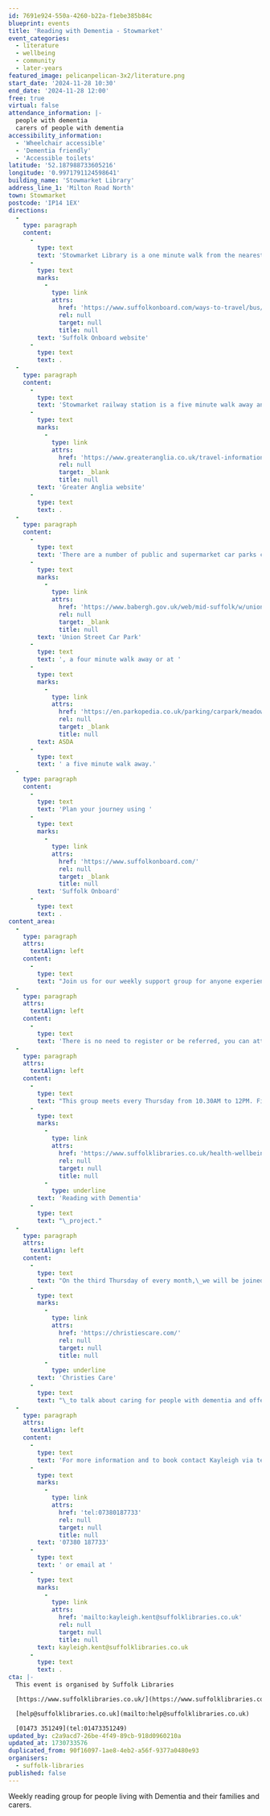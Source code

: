 ```yaml
---
id: 7691e924-550a-4260-b22a-f1ebe385b84c
blueprint: events
title: 'Reading with Dementia - Stowmarket'
event_categories:
  - literature
  - wellbeing
  - community
  - later-years
featured_image: pelicanpelican-3x2/literature.png
start_date: '2024-11-28 10:30'
end_date: '2024-11-28 12:00'
free: true
virtual: false
attendance_information: |-
  people with dementia
  carers of people with dementia
accessibility_information:
  - 'Wheelchair accessible'
  - 'Dementia friendly'
  - 'Accessible toilets'
latitude: '52.187988733605216'
longitude: '0.9971791124598641'
building_name: 'Stowmarket Library'
address_line_1: 'Milton Road North'
town: Stowmarket
postcode: 'IP14 1EX'
directions:
  -
    type: paragraph
    content:
      -
        type: text
        text: 'Stowmarket Library is a one minute walk from the nearest bus stop, and you can find up-to-date times on the '
      -
        type: text
        marks:
          -
            type: link
            attrs:
              href: 'https://www.suffolkonboard.com/ways-to-travel/bus/bus-timetable-updates/'
              rel: null
              target: null
              title: null
        text: 'Suffolk Onboard website'
      -
        type: text
        text: .
  -
    type: paragraph
    content:
      -
        type: text
        text: 'Stowmarket railway station is a five minute walk away and you can find times on the '
      -
        type: text
        marks:
          -
            type: link
            attrs:
              href: 'https://www.greateranglia.co.uk/travel-information/station-information/smk'
              rel: null
              target: _blank
              title: null
        text: 'Greater Anglia website'
      -
        type: text
        text: .
  -
    type: paragraph
    content:
      -
        type: text
        text: 'There are a number of public and supermarket car parks close to the Stowmarket Library. The nearest car park is '
      -
        type: text
        marks:
          -
            type: link
            attrs:
              href: 'https://www.babergh.gov.uk/web/mid-suffolk/w/union-street-car-park-1'
              rel: null
              target: _blank
              title: null
        text: 'Union Street Car Park'
      -
        type: text
        text: ', a four minute walk away or at '
      -
        type: text
        marks:
          -
            type: link
            attrs:
              href: 'https://en.parkopedia.co.uk/parking/carpark/meadow_centre/ip14/stowmarket/?arriving=202405291430&leaving=202405291630#google_vignette'
              rel: null
              target: _blank
              title: null
        text: ASDA
      -
        type: text
        text: ' a five minute walk away.'
  -
    type: paragraph
    content:
      -
        type: text
        text: 'Plan your journey using '
      -
        type: text
        marks:
          -
            type: link
            attrs:
              href: 'https://www.suffolkonboard.com/'
              rel: null
              target: _blank
              title: null
        text: 'Suffolk Onboard'
      -
        type: text
        text: .
content_area:
  -
    type: paragraph
    attrs:
      textAlign: left
    content:
      -
        type: text
        text: "Join us for our weekly support group for anyone experiencing dementia, including family and carers.\_The sessions will offer access to books recommended by the Reading Agency which are designed to open up discussions about dementia and activities for people who come along."
  -
    type: paragraph
    attrs:
      textAlign: left
    content:
      -
        type: text
        text: 'There is no need to register or be referred, you can attend the sessions as often or as little as you like. There’s no obligation to get involved in discussions until you feel comfortable doing so and there’s always a hot drink and a listening ear waiting for you.'
  -
    type: paragraph
    attrs:
      textAlign: left
    content:
      -
        type: text
        text: "This group meets every Thursday from 10.30AM to 12PM. Find out more about our\_"
      -
        type: text
        marks:
          -
            type: link
            attrs:
              href: 'https://www.suffolklibraries.co.uk/health-wellbeing/support/dementia'
              rel: null
              target: null
              title: null
          -
            type: underline
        text: 'Reading with Dementia'
      -
        type: text
        text: "\_project."
  -
    type: paragraph
    attrs:
      textAlign: left
    content:
      -
        type: text
        text: "On the third Thursday of every month,\_we will be joined by representatives from\_"
      -
        type: text
        marks:
          -
            type: link
            attrs:
              href: 'https://christiescare.com/'
              rel: null
              target: null
              title: null
          -
            type: underline
        text: 'Christies Care'
      -
        type: text
        text: "\_to talk about caring for people with dementia and offering advice for anyone affected by it."
  -
    type: paragraph
    attrs:
      textAlign: left
    content:
      -
        type: text
        text: 'For more information and to book contact Kayleigh via telephone on '
      -
        type: text
        marks:
          -
            type: link
            attrs:
              href: 'tel:07380187733'
              rel: null
              target: null
              title: null
        text: '07380 187733'
      -
        type: text
        text: ' or email at '
      -
        type: text
        marks:
          -
            type: link
            attrs:
              href: 'mailto:kayleigh.kent@suffolklibraries.co.uk'
              rel: null
              target: null
              title: null
        text: kayleigh.kent@suffolklibraries.co.uk
      -
        type: text
        text: .
cta: |-
  This event is organised by Suffolk Libraries

  [https://www.suffolklibraries.co.uk/](https://www.suffolklibraries.co.uk/) 

  [help@suffolklibraries.co.uk](mailto:help@suffolklibraries.co.uk)

  [01473 351249](tel:01473351249)
updated_by: c2a9acd7-26be-4f49-89cb-918d0960210a
updated_at: 1730733576
duplicated_from: 90f16097-1ae8-4eb2-a56f-9377a0480e93
organisers:
  - suffolk-libraries
published: false
---
```

Weekly reading group for people living with Dementia and their families and carers.